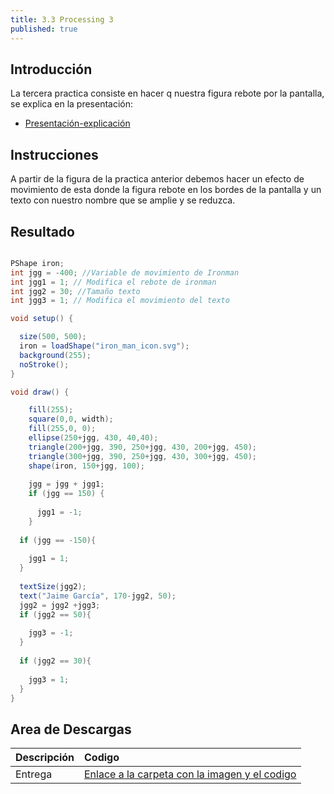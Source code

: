 ```yaml
---
title: 3.3 Processing 3
published: true
---
```


## Introducción

La tercera practica consiste en hacer q nuestra figura rebote por la pantalla, se explica en la presentación:

* [Presentación-explicación](https://docs.google.com/presentation/d/1OAGRaGFBAh9BUQRVBT5XnlYus1DpU_KUkRQZ7PC0Qfo/edit?usp=drive_web&authuser=1)

## Instrucciones

A partir de la figura de la practica anterior debemos hacer un efecto de movimiento de esta donde la figura rebote en los bordes de la pantalla y un texto con nuestro nombre que se amplie y se reduzca.

## Resultado

```java

PShape iron;
int jgg = -400; //Variable de movimiento de Ironman
int jgg1 = 1; // Modifica el rebote de ironman
int jgg2 = 30; //Tamaño texto
int jgg3 = 1; // Modifica el movimiento del texto

void setup() {

  size(500, 500);
  iron = loadShape("iron_man_icon.svg");
  background(255);
  noStroke();
}

void draw() {

    fill(255);
    square(0,0, width);
    fill(255,0, 0);
    ellipse(250+jgg, 430, 40,40);
    triangle(200+jgg, 390, 250+jgg, 430, 200+jgg, 450);
    triangle(300+jgg, 390, 250+jgg, 430, 300+jgg, 450);
    shape(iron, 150+jgg, 100);
    
    jgg = jgg + jgg1;
    if (jgg == 150) {
      
      jgg1 = -1;
    }
  
  if (jgg == -150){
  
    jgg1 = 1;
  }
  
  textSize(jgg2);
  text("Jaime García", 170-jgg2, 50);
  jgg2 = jgg2 +jgg3;
  if (jgg2 == 50){
  
    jgg3 = -1;
  }
  
  if (jgg2 == 30){
  
    jgg3 = 1;
  }
}

```

## Area de Descargas

|  Descripción   |     Codigo    |
|:---------------|:------------------|
| Entrega|[Enlace a la carpeta con la imagen y el codigo](https://drive.google.com/file/d/1RIcr2Dgu2ZVFYwAHZyFZ14OfGQJLqbJI/view) |
